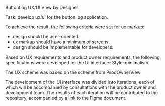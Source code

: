 ButtonLog UX/UI View by Designer

Task: develop ux/ui for the button log application.

To achieve the result, the following criteria were set for ux markup:
- design should be user-oriented.
- ux markup should have a minimum of screens.
- design should be implementable for developers.

Based on UX requirements and product owner requirements, the following specifications were developed for the UI interface: 
Style: minimalism. 


The UX scheme was based on the scheme from ProdOwnerView

The development of the UI interface was divided into iterations, each of which will be accompanied by consultations with the product owner and development team.
The results of each iteration will be contributed to the repository, accompanied by a link to the Figma document.
